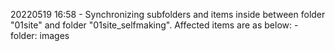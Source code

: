 20220519 16:58
    - Synchronizing subfolders and items inside between folder "01site" and folder "01site_selfmaking". Affected items are as below:
        - folder: images